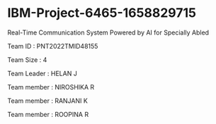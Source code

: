 # IBM-Project-6465-1658829715

Real-Time Communication System Powered by AI for Specially Abled

Team ID : PNT2022TMID48155

Team Size : 4

Team Leader : HELAN J

Team member : NIROSHIKA R

Team member : RANJANI K

Team member : ROOPINA R
